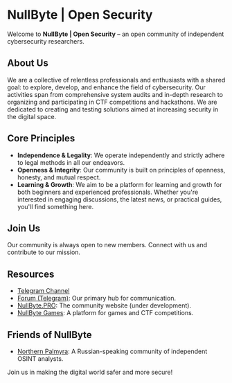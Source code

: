 # NullByte | Open Security

Welcome to **NullByte | Open Security** – an open community of independent cybersecurity researchers.

## About Us

We are a collective of relentless professionals and enthusiasts with a shared goal: to explore, develop, and enhance the field of cybersecurity. Our activities span from comprehensive system audits and in-depth research to organizing and participating in CTF competitions and hackathons. We are dedicated to creating and testing solutions aimed at increasing security in the digital space.

## Core Principles

- **Independence & Legality**: We operate independently and strictly adhere to legal methods in all our endeavors.
- **Openness & Integrity**: Our community is built on principles of openness, honesty, and mutual respect.
- **Learning & Growth**: We aim to be a platform for learning and growth for both beginners and experienced professionals. Whether you're interested in engaging discussions, the latest news, or practical guides, you'll find something here.

## Join Us

Our community is always open to new members. Connect with us and contribute to our mission.

## Resources

- [Telegram Channel](https://t.me/NByteOSC)
- [Forum (Telegram)](https://t.me/NByteForum): Our primary hub for communication.
- [NullByte.PRO](https://nullbyte.pro): The community website (under development).
- [NullByte Games](https://games.nullbyte.pro): A platform for games and CTF competitions.

## Friends of NullByte

- [Northern Palmyra](https://t.me/northern_palmyra): A Russian-speaking community of independent OSINT analysts.

Join us in making the digital world safer and more secure!
